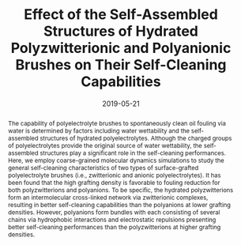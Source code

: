 ---
title: Effect of the Self-Assembled Structures of Hydrated Polyzwitterionic and Polyanionic Brushes on Their Self-Cleaning Capabilities
authors:
- You-Liang Zhu
- Zhong-Yuan Lu
- Zhan-Wei Li
- Zhao-Yan Sun
- Xiaokong Liu
date: 2019-05-21
doi: 10.1021/acs.langmuir.9b00714
publish_types: 期刊文章
publication: Langmuir
publication_short: Langmuir
abstract: The capability of polyelectrolyte brushes to spontaneously  clean oil fouling via water is determined by factors including water  wettability and the self-assembled structures of hydrated  polyelectrolytes. Although the charged groups of polyelectrolytes  provide the original source of water wettability, the self-assembled  structures play a significant role in the self-cleaning performances.  Here, we employ coarse-grained molecular dynamics simulations to study  the general self-cleaning characteristics of two types of  surface-grafted polyelectrolyte brushes (i.e., zwitterionic and anionic  polyelectrolytes). It has been found that the high grafting density is  favorable to fouling reduction for both polyzwitterions and polyanions.  To be specific, the hydrated polyzwitterions form an intermolecular  cross-linked network via zwitterionic complexes, resulting in better  self-cleaning capabilities than the polyanions at lower grafting  densities. However, polyanions form bundles with each consisting of  several chains via hydrophobic interactions and electrostatic repulsions  presenting better self-cleaning performances than the polyzwitterions  at higher grafting densities.
url_pdf: https://doi.org/10.1021/acs.langmuir.9b00714
---
